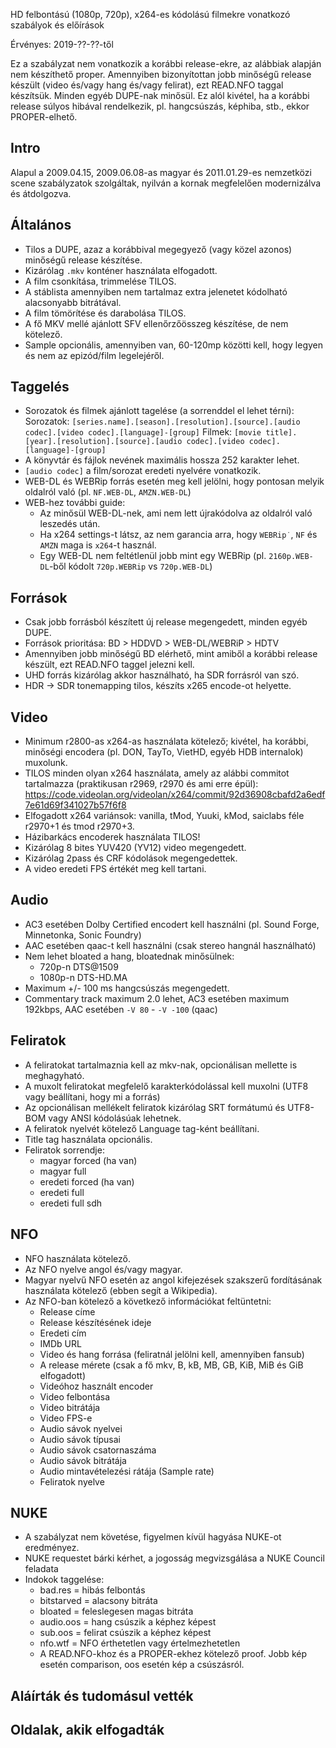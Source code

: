 HD felbontású (1080p, 720p), x264-es kódolású filmekre vonatkozó szabályok és előírások

Érvényes: 2019-??-??-től

Ez a szabályzat nem vonatkozik a korábbi release-ekre, az alábbiak alapján nem készíthető proper. Amennyiben bizonyítottan jobb minőségű release készült (video és/vagy hang és/vagy felirat), ezt READ.NFO taggal készítsük. Minden egyéb DUPE-nak minősül. Ez alól kivétel, ha a korábbi release súlyos hibával rendelkezik, pl. hangcsúszás, képhiba, stb., ekkor PROPER-elhető.

## Intro
  Alapul a 2009.04.15, 2009.06.08-as magyar és 2011.01.29-es nemzetközi scene szabályzatok szolgáltak, nyilván a kornak megfelelően modernizálva és átdolgozva.

## Általános
 - Tilos a DUPE, azaz a korábbival megegyező (vagy közel azonos) minőségű release készítése.
 - Kizárólag `.mkv` konténer használata elfogadott.
 - A film csonkítása, trimmelése TILOS.
 - A stáblista amennyiben nem tartalmaz extra jelenetet kódolható alacsonyabb bitrátával.
 - A film tömörítése és darabolása TILOS.
 - A fő MKV mellé ajánlott SFV ellenőrzőösszeg készítése, de nem kötelező.
 - Sample opcionális, amennyiben van, 60-120mp közötti kell, hogy legyen és nem az epizód/film legelejéről.

## Taggelés
  - Sorozatok és filmek ajánlott tagelése (a sorrenddel el lehet térni):
    Sorozatok: `[series.name].[season].[resolution].[source].[audio codec].[video codec].[language]-[group]`
    Filmek: `[movie title].[year].[resolution].[source].[audio codec].[video codec].[language]-[group]`
  - A könyvtár és fájlok nevének maximális hossza 252 karakter lehet.
  - `[audio codec]` a film/sorozat eredeti nyelvére vonatkozik.
  - WEB-DL és WEBRip forrás esetén meg kell jelölni, hogy pontosan melyik oldalról való (pl. `NF.WEB-DL`, `AMZN.WEB-DL`)
  - WEB-hez további guide:
    - Az minősül WEB-DL-nek, ami nem lett újrakódolva az oldalról való leszedés után.
    - Ha x264 settings-t látsz, az nem garancia arra, hogy `WEBRip˙`, `NF` és `AMZN` maga is `x264`-t használ.
    - Egy WEB-DL nem feltétlenül jobb mint egy WEBRip (pl. `2160p.WEB-DL`-ből kódolt `720p.WEBRip` vs `720p.WEB-DL`)

## Források
   - Csak jobb forrásból készített új release megengedett, minden egyéb DUPE.
   - Források prioritása: BD > HDDVD > WEB-DL/WEBRiP > HDTV
   - Amennyiben jobb minőségű BD elérhető, mint amiből a korábbi release készült, ezt READ.NFO taggel jelezni kell.
   - UHD forrás kizárólag akkor használható, ha SDR forrásról van szó.
   - HDR -> SDR tonemapping tilos, készíts x265 encode-ot helyette.

## Video
  - Minimum r2800-as x264-as használata kötelező; kivétel, ha korábbi, minőségi encodera (pl. DON, TayTo, VietHD, egyéb HDB internalok) muxolunk.
  - TILOS minden olyan x264 használata, amely az alábbi commitot tartalmazza (praktikusan r2969, r2970 és ami erre épül): https://code.videolan.org/videolan/x264/commit/92d36908cbafd2a6edf7e61d69f341027b57f6f8
  - Elfogadott x264 variánsok: vanilla, tMod, Yuuki, kMod, saiclabs féle r2970+1 és tmod r2970+3.
  - Házibarkács encoderek használata TILOS!
  - Kizárólag 8 bites YUV420 (YV12) video megengedett.
  - Kizárólag 2pass és CRF kódolások megengedettek.
  - A video eredeti FPS értékét meg kell tartani.

## Audio
  - AC3 esetében Dolby Certified encodert kell használni (pl. Sound Forge, Minnetonka, Sonic Foundry)
  - AAC esetében qaac-t kell használni (csak stereo hangnál használható)
  - Nem lehet bloated a hang, bloatednak minősülnek:
      - 720p-n DTS@1509
      - 1080p-n DTS-HD.MA
  - Maximum +/- 100 ms hangcsúszás megengedett.
  - Commentary track maximum 2.0 lehet, AC3 esetében maximum 192kbps, AAC esetében `-V 80` - `-V -100` (qaac)
  
## Feliratok
 - A feliratokat tartalmaznia kell az mkv-nak, opcionálisan mellette is meghagyható.
 - A muxolt feliratokat megfelelő karakterkódolással kell muxolni (UTF8 vagy beállítani, hogy mi a forrás)
 - Az opcionálisan mellékelt feliratok kizárólag SRT formátumú és UTF8-BOM vagy ANSI kódolásúak lehetnek.
 - A feliratok nyelvét kötelező Language tag-ként beállítani.
 - Title tag használata opcionális.
 - Feliratok sorrendje:
    - magyar forced (ha van)
    - magyar full
    - eredeti forced (ha van)
    - eredeti full
    - eredeti full sdh

## NFO
 - NFO használata kötelező.
 - Az NFO nyelve angol és/vagy magyar.
 - Magyar nyelvű NFO esetén az angol kifejezések szakszerű fordításának használata kötelező (ebben segít a Wikipedia).
 - Az NFO-ban kötelező a következő információkat feltüntetni:
      * Release címe
      * Release készítésének ideje
      * Eredeti cím
      * IMDb URL
      * Video és hang forrása (feliratnál jelölni kell, amennyiben fansub)
      * A release mérete (csak a fő mkv, B, kB, MB, GB, KiB, MiB és GiB elfogadott)
      * Videóhoz használt encoder
      * Video felbontása
      * Video bitrátája
      * Video FPS-e
      * Audio sávok nyelvei
      * Audio sávok típusai
      * Audio sávok csatornaszáma
      * Audio sávok bitrátája
      * Audio mintavételezési rátája (Sample rate)
      * Feliratok nyelve
  
## NUKE
 - A szabályzat nem követése, figyelmen kívül hagyása NUKE-ot eredményez.
 - NUKE requestet bárki kérhet, a jogosság megvizsgálása a NUKE Council feladata
 - Indokok taggelése:
    - bad.res = hibás felbontás
    - bitstarved = alacsony bitráta
    - bloated = feleslegesen magas bitráta
    - audio.oos = hang csúszik a képhez képest
    - sub.oos = felirat csúszik a képhez képest
    - nfo.wtf = NFO érthetetlen vagy értelmezhetetlen
    - A READ.NFO-khoz és a PROPER-ekhez kötelező proof. Jobb kép esetén comparison, oos esetén kép a csúszásról.

## Aláírták és tudomásul vették

## Oldalak, akik elfogadták
